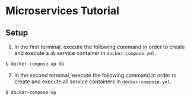 # Microservices Tutorial

## Setup
1. In the first terminal, execute the following command in order to create and execute a `db` service container in `docker-compose.yml`.
```bash
$ docker-compose up db
```
2. In the second terminal, execute the following command in order to create and execute all service containers in `docker-compose.yml`.
```bash
$ docker-compose up
```
